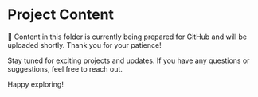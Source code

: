 # Project Content

🚧 Content in this folder is currently being prepared for GitHub and will be uploaded shortly. Thank you for your patience!

Stay tuned for exciting projects and updates. If you have any questions or suggestions, feel free to reach out.

Happy exploring!
